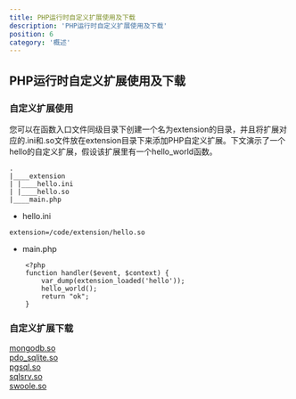 ```yaml
---
title: PHP运行时自定义扩展使用及下载
description: 'PHP运行时自定义扩展使用及下载'
position: 6
category: '概述'
---
```


## PHP运行时自定义扩展使用及下载

### 自定义扩展使用

您可以在函数入口文件同级目录下创建一个名为extension的目录，并且将扩展对应的.ini和.so文件放在extension目录下来添加PHP自定义扩展。下文演示了一个hello的自定义扩展，假设该扩展里有一个hello_world函数。

```
.
|____extension
| |____hello.ini
| |____hello.so
|____main.php  
```

- hello.ini
```
extension=/code/extension/hello.so            
```
- main.php

```
    <?php
    function handler($event, $context) {
        var_dump(extension_loaded('hello'));
        hello_world(); 
        return "ok";
    }                    
```

###  自定义扩展下载


<a href="https://fc-faq.oss-cn-hangzhou.aliyuncs.com/php-so/mongodb.so?versionId=CAEQHhiBgMDmxrGX3RciIDg3OGM2MTYxNGU3YzQ2Y2Y5MzY3N2U3MmE3ZDA3NjQx" download="mongodb.so">
mongodb.so
</a><br>

<a href="https://fc-faq.oss-cn-hangzhou.aliyuncs.com/php-so/pdo_sqlite.zip?versionId=CAEQHhiBgICs7rqX3RciIDRiZmMzMDFlNTA1YjRlM2U5MGY0YTUxNDg0MDIyYmM4" download="pdo_sqlite.so">
pdo_sqlite.so
</a><br>

<a href="https://fc-faq.oss-cn-hangzhou.aliyuncs.com/php-so/pgsql-demo.zip?versionId=CAEQHhiBgICo7rqX3RciIDU2NmUwNzRhMDkyOTQzNWE5MDQ5ZWUwNjFhYjYzYTcw" download="pgsql.so">
pgsql.so
</a><br>

<a href="https://fc-faq.oss-cn-hangzhou.aliyuncs.com/php-so/sqlsrv.zip?versionId=CAEQHhiBgMCBx7GX3RciIGY4MDhlNDU5OTVjNjQwNzJhOTJhM2Y2NThjMjBhZTQ1" download="sqlsrv.so">
sqlsrv.so
</a><br>

<a href="https://fc-faq.oss-cn-hangzhou.aliyuncs.com/php-so/swoole.so?versionId=CAEQHhiBgID5xrGX3RciIGE3NDBkOGQyY2EyZDQ3MjJiNTcyNGI4Y2I3YjdhOWY2" download="swoole.so">
swoole.so
</a>